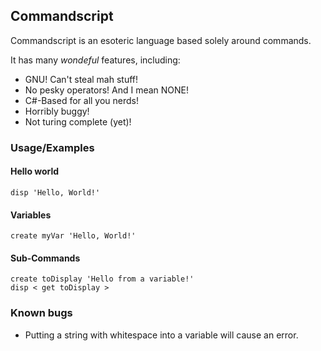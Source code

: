 ## Commandscript
Commandscript is an esoteric language based solely around commands.

It has many *wondeful* features, including:
* GNU! Can't steal mah stuff!
* No pesky operators! And I mean NONE!
* C#-Based for all you nerds!
* Horribly buggy!
* Not turing complete (yet)!

### Usage/Examples
#### Hello world
```
disp 'Hello, World!'
```
#### Variables
```
create myVar 'Hello, World!'
```
#### Sub-Commands
```
create toDisplay 'Hello from a variable!'
disp < get toDisplay >
```

### Known bugs
* Putting a string with whitespace into a variable will cause an error.

